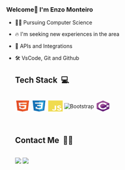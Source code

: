 ### Welcome👋 I'm Enzo Monteiro


- 👨‍🎓 Pursuing Computer Science
- 🔥 I'm seeking new experiences in the area
- 🥇 APIs and Integrations
- 🛠 VsCode, Git and Github


  
  ## Tech Stack &nbsp;💻
  <div style="display: inline_block"><br/>
    <img align="center" alt="HTML" height="30" width="40" src="https://raw.githubusercontent.com/devicons/devicon/master/icons/html5/html5-original.svg">
    <img align="center" alt="CSS" height="30" width="40" src="https://raw.githubusercontent.com/devicons/devicon/master/icons/css3/css3-original.svg">
    <img align="center" alt="Js" height="30" width="40" src="https://raw.githubusercontent.com/devicons/devicon/master/icons/javascript/javascript-plain.svg">
    <img align="center" alt="Bootstrap" height="30" width="40" src="https://raw.githubusercontent.com/jmnote/z-icons/master/svg/bootstrap.svg">
    <img align="center" alt="C#" height="30" width="40" src="https://raw.githubusercontent.com/devicons/devicon/master/icons/csharp/csharp-original.svg">
  </div>
  <br/><br/>
  
  ## Contact Me &nbsp;🙋‍♂️
  <div style="display: inline_block"><br/>
      <a href = "mailto:enzovila.monteiro@gmail.com"><img src="https://img.shields.io/badge/-Gmail-%23333?style=for-the-badge&logo=gmail&logoColor=red"  target="_blank"></a>
  <a href="https://www.linkedin.com/in/enzovila/" target="_blank"><img src="https://img.shields.io/badge/-LinkedIn-%230077B5?style=for-the-badge&logo=linkedin&logoColor=white"></a>
  </div>
